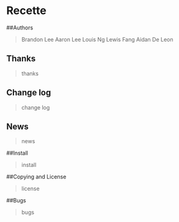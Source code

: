 # Recette

##Authors
> Brandon Lee
> Aaron Lee
> Louis Ng
> Lewis Fang
> Aidan De Leon

## Thanks
> thanks

## Change log
> change log

## News
> news

##Install 
> install

##Copying and License
> license

##Bugs
> bugs
